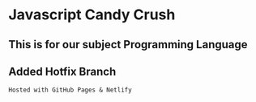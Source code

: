 # Javascript Candy Crush

## This is for our subject Programming Language

## Added Hotfix Branch

`Hosted with GitHub Pages & Netlify`
